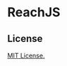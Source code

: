 # ReachJS

## License

[MIT License.](https://github.com/helderdiin/reachjs/blob/master/LICENSE "MIT License")